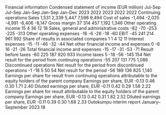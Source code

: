 Financial information
Condensed statement of income (EUR million)
Jul-Sep
Jul-Sep
Jan-Sep
Jan-Sep
Jan-Dec
2023
2022
2023
2022
2022
Continuing operations
Sales
1,531
2,339
5,447
7,598
9,494
Cost of sales
-1,494
-2,025
-4,991
-6,406
-8,147
Gross margin
37
314
457
1,192
1,346
Other operating income
15
4
36
12
18
Sales, general and administrative costs
-82
-70
-253
-225
-313
Other operating expenses
-16
-6
-26
-18
-60
EBIT
-45
241
214
961
992
Share of results in associated companies
1
1
4
12
11
Interest expenses
-15
-11
-46
-32
-44
Net other financial income and expenses
0
-6
16
-21
-26
Total financial income and expenses
-15
-17
-31
-53
-71
Result before taxes
-60
225
187
920
933
Income taxes
5
-18
-56
-145
154
Net result for the period from continuing operations
-55
207
131
775
1,086
Discontinued operations
Net result for the period from discontinued operations
-1
-18
5
50
54
Net result for the period
-56
189
136
825
1,140
Earnings per share for result from continuing operations 
attributable to the equity holders of the parent company
Earnings per share, EUR
-0.13
0.46
0.30
1.71
2.40
Diluted earnings per share, EUR
-0.11
0.42
0.29
1.58
2.22
Earnings per share for result attributable to the equity holders 
of the parent company
Earnings per share, EUR
-0.13
0.42
0.31
1.82
2.52
Diluted earnings per share, EUR
-0.11
0.39
0.30
1.68
2.33
Outokumpu interim report January–September 2023      18
